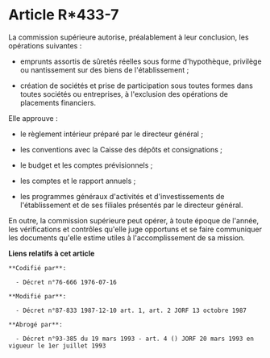 # Article R*433-7

La commission supérieure autorise, préalablement à leur conclusion, les opérations suivantes :

- emprunts assortis de sûretés réelles sous forme d'hypothèque, privilège ou nantissement sur des biens de l'établissement ;

- création de sociétés et prise de participation sous toutes formes dans toutes sociétés ou entreprises, à l'exclusion des
opérations de placements financiers.

Elle approuve :

- le règlement intérieur préparé par le directeur général ;

- les conventions avec la Caisse des dépôts et consignations ;

- le budget et les comptes prévisionnels ;

- les comptes et le rapport annuels ;

- les programmes généraux d'activités et d'investissements de l'établissement et de ses filiales présentés par le directeur
général.

En outre, la commission supérieure peut opérer, à toute époque de l'année, les vérifications et contrôles qu'elle juge
opportuns et se faire communiquer les documents qu'elle estime utiles à l'accomplissement de sa mission.

**Liens relatifs à cet article**

	**Codifié par**:

	  - Décret n°76-666 1976-07-16

	**Modifié par**:

	  - Décret n°87-833 1987-12-10 art. 1, art. 2 JORF 13 octobre 1987

	**Abrogé par**:

	  - Décret n°93-385 du 19 mars 1993 - art. 4 () JORF 20 mars 1993 en vigueur le 1er juillet 1993
